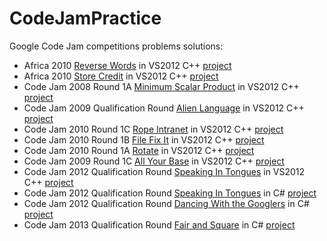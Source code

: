 CodeJamPractice
===============

Google Code Jam competitions problems solutions:

* Africa 2010 [Reverse Words](http://code.google.com/codejam/contest/351101/dashboard#s=p1) in VS2012 C++ [project](Africa2010-ReverseWords-cpp)
* Africa 2010 [Store Credit](http://code.google.com/codejam/contest/351101/dashboard#s=p0) in VS2012 C++ [project](Africa2010-StoreCredit-cpp)
* Code Jam 2008 Round 1A [Minimum Scalar Product](http://code.google.com/codejam/contest/32016/dashboard#s=p0) in VS2012 C++ [project](CodeJam2008Round1A-MinimumScalarProduct)
* Code Jam 2009 Qualification Round [Alien Language](http://code.google.com/codejam/contest/90101/dashboard#s=p0) in VS2012 C++ [project](CodeJam2009QualificationRound-AlienLanguage-cpp)
* Code Jam 2010 Round 1C [Rope Intranet](http://code.google.com/codejam/contest/619102/dashboard#s=p0) in VS2012 C++ [project](CJ2010R1C-RopeIntranet-cpp)
* Code Jam 2010 Round 1B [File Fix It](http://code.google.com/codejam/contest/635101/dashboard#s=p0) in VS2012 C++ [project](CJ2010R1B-FileFixIt-cpp)
* Code Jam 2010 Round 1A [Rotate](http://code.google.com/codejam/contest/544101/dashboard#s=p0) in VS2012 C++ [project](CJ2010R1A-Rotate-cpp)
* Code Jam 2009 Round 1C [All Your Base](http://code.google.com/codejam/contest/189252/dashboard#s=p0) in VS2012 C++ [project](CJ2009R1C-AllYourBase-cpp)
* Code Jam 2012 Qualification Round [Speaking In Tongues](https://code.google.com/codejam/contest/1460488/dashboard#s=p0) in VS2012 C++ [project](CJ2012QR-SpeakingInTongues-cpp)
* Code Jam 2012 Qualification Round [Speaking In Tongues](https://code.google.com/codejam/contest/1460488/dashboard#s=p0) in C# [project](CJ2012QR-SpeakingInTongues-cs)
* Code Jam 2012 Qualification Round [Dancing With the Googlers](https://code.google.com/codejam/contest/1460488/dashboard#s=p1) in C# [project](CJ2012QR-DancingWithTheGooglers-cs)
* Code Jam 2013 Qualification Round [Fair and Square](https://code.google.com/codejam/contest/2270488/dashboard#s=p2) in C# [project](CodeJam2013-QR/Fair-and-Square)
